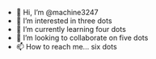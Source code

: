 - 👋 Hi, I’m @machine3247
- 👀 I’m interested in three dots
- 🌱 I’m currently learning four dots
- 💞️ I’m looking to collaborate on five dots
- 📫 How to reach me... six dots

<!---
machine3247/machine3247 is a ✨ special ✨ repository because its `README.md` (this file) appears on your GitHub profile.
You can click the Preview link to take a look at your changes.
--->
